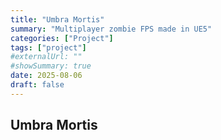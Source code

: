 ```yaml
---
title: "Umbra Mortis"
summary: "Multiplayer zombie FPS made in UE5"
categories: ["Project"]
tags: ["project"]
#externalUrl: ""
#showSummary: true
date: 2025-08-06
draft: false
---
```


## Umbra Mortis